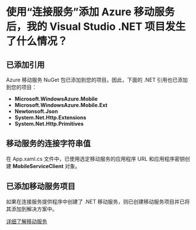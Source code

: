 <properties
	pageTitle="使用 Visual Studio 连接服务添加移动服务后，我的 .NET 项目发生了什么情况？| Microsoft Azure"
	description="描述使用“连接服务”添加 Azure 移动服务后，Visual Studio .NET 项目发生了什么情况"
	services="mobile-services"
	documentationCenter=""
	authors="mlhoop"
	manager="douge"
	editor=""/>

<tags 
	ms.service="mobile-services" 
	ms.date="07/21/2016"
	wacn.date="09/26/2016"/>

# 使用“连接服务”添加 Azure 移动服务后，我的 Visual Studio .NET 项目发生了什么情况？


## 已添加引用

Azure 移动服务 NuGet 包已添加到您的项目。因此，下面的 .NET 引用也已添加到您的项目：

- **Microsoft.WindowsAzure.Mobile**
- **Microsoft.WindowsAzure.Mobile.Ext**
- **Newtonsoft.Json**
- **System.Net.Http.Extensions**
- **System.Net.Http.Primitives** 

## 移动服务的连接字符串值

在 App.xaml.cs 文件中，已使用选定移动服务的应用程序 URL 和应用程序密钥创建 **MobileServiceClient** 对象。

## 已添加移动服务项目

如果在连接服务提供程序中创建了 .NET 移动服务，则已创建移动服务项目并已将其添加到解决方案中。


[详细了解移动服务](/documentation/services/mobile-services/)

<!---HONumber=Mooncake_0215_2016-->